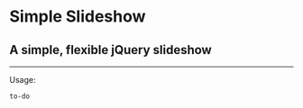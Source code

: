 # Simple Slideshow

## A simple, flexible jQuery slideshow

--------------------------------------

Usage:

`to-do`